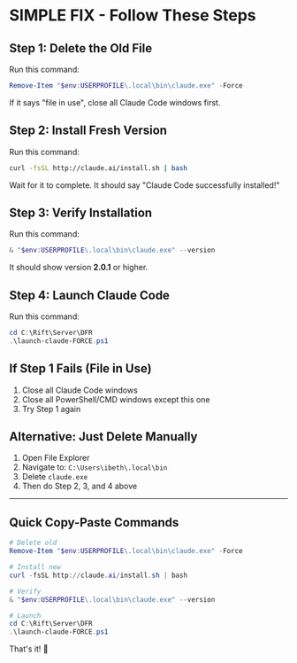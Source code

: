 # SIMPLE FIX - Follow These Steps

## Step 1: Delete the Old File

Run this command:
```powershell
Remove-Item "$env:USERPROFILE\.local\bin\claude.exe" -Force
```

If it says "file in use", close all Claude Code windows first.

## Step 2: Install Fresh Version

Run this command:
```bash
curl -fsSL http://claude.ai/install.sh | bash
```

Wait for it to complete. It should say "Claude Code successfully installed!"

## Step 3: Verify Installation

Run this command:
```powershell
& "$env:USERPROFILE\.local\bin\claude.exe" --version
```

It should show version **2.0.1** or higher.

## Step 4: Launch Claude Code

Run this command:
```powershell
cd C:\Rift\Server\DFR
.\launch-claude-FORCE.ps1
```

## If Step 1 Fails (File in Use)

1. Close all Claude Code windows
2. Close all PowerShell/CMD windows except this one
3. Try Step 1 again

## Alternative: Just Delete Manually

1. Open File Explorer
2. Navigate to: `C:\Users\ibeth\.local\bin`
3. Delete `claude.exe`
4. Then do Step 2, 3, and 4 above

---

## Quick Copy-Paste Commands

```powershell
# Delete old
Remove-Item "$env:USERPROFILE\.local\bin\claude.exe" -Force

# Install new
curl -fsSL http://claude.ai/install.sh | bash

# Verify
& "$env:USERPROFILE\.local\bin\claude.exe" --version

# Launch
cd C:\Rift\Server\DFR
.\launch-claude-FORCE.ps1
```

That's it! 🎉
